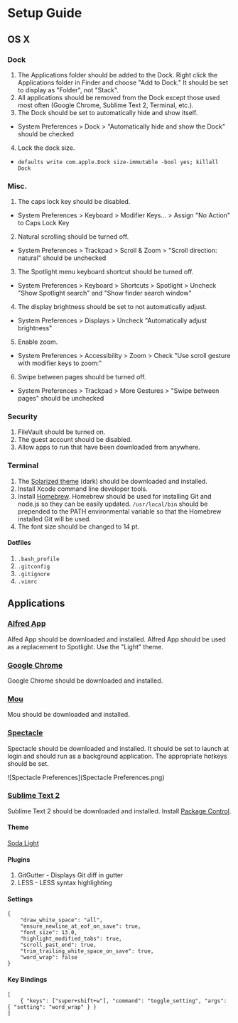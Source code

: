 # Setup Guide

## OS X

### Dock

1. The Applications folder should be added to the Dock. Right click the Applications folder in Finder and choose "Add to Dock." It should be set to display as "Folder", not "Stack".
2. All applications should be removed from the Dock except those used most often (Google Chrome, Sublime Text 2, Terminal, etc.).
3. The Dock should be set to automatically hide and show itself.
  - System Preferences > Dock > "Automatically hide and show the Dock" should be checked
4. Lock the dock size.
  - `defaults write com.apple.Dock size-immutable -bool yes; killall Dock`

### Misc.

1. The caps lock key should be disabled.
  - System Preferences > Keyboard > Modifier Keys... > Assign "No Action" to Caps Lock Key
2. Natural scrolling should be turned off.
  - System Preferences > Trackpad > Scroll & Zoom > "Scroll direction: natural" should be unchecked
3. The Spotlight menu keyboard shortcut should be turned off.
  - System Preferences > Keyboard > Shortcuts > Spotlight > Uncheck "Show Spotlight search" and "Show finder search window"
4. The display brightness should be set to not automatically adjust.
  - System Preferences > Displays > Uncheck "Automatically adjust brightness"
5. Enable zoom.
  - System Preferences > Accessibility > Zoom > Check "Use scroll gesture with modifier keys to zoom:"
6. Swipe between pages should be turned off.
  - System Preferences > Trackpad > More Gestures > "Swipe between pages" should be unchecked

### Security

1. FileVault should be turned on.
2. The guest account should be disabled.
3. Allow apps to run that have been downloaded from anywhere.

### Terminal

1. The [Solarized theme](http://ethanschoonover.com/solarized) (dark) should be downloaded and installed.
2. Install Xcode command line developer tools.
3. Install [Homebrew](http://brew.sh/). Homebrew should be used for installing Git and node.js so they can be easily updated. `/usr/local/bin` should be prepended to the PATH environmental variable so that the Homebrew installed Git will be used.
4. The font size should be changed to 14 pt.

#### Dotfiles

1. `.bash_profile`
2. `.gitconfig`
3. `.gitignore`
4. `.vimrc`

## Applications

### [Alfred App](http://www.alfredapp.com/)

Alfed App should be downloaded and installed. Alfred App should be used as a replacement to Spotlight. Use the "Light" theme.

### [Google Chrome](https://www.google.com/intl/en/chrome/browser/)

Google Chrome should be downloaded and installed.

### [Mou](http://mouapp.com/)

Mou should be downloaded and installed.

### [Spectacle](http://spectacleapp.com/)

Spectacle should be downloaded and installed. It should be set to launch at login and should run as a background application. The appropriate hotkeys should be set.

![Spectacle Preferences](Spectacle Preferences.png)

### [Sublime Text 2](http://www.sublimetext.com/)

Sublime Text 2 should be downloaded and installed. Install [Package Control](https://sublime.wbond.net/).

#### Theme

[Soda Light](http://buymeasoda.github.io/soda-theme/)

#### Plugins

1. GitGutter - Displays Git diff in gutter
2. LESS - LESS syntax highlighting

#### Settings

```
{
    "draw_white_space": "all",
    "ensure_newline_at_eof_on_save": true,
    "font_size": 13.0,
    "highlight_modified_tabs": true,
    "scroll_past_end": true,
    "trim_trailing_white_space_on_save": true,
    "word_wrap": false
}
```

#### Key Bindings

```
[
	{ "keys": ["super+shift+w"], "command": "toggle_setting", "args": { "setting": "word_wrap" } }
]
```
